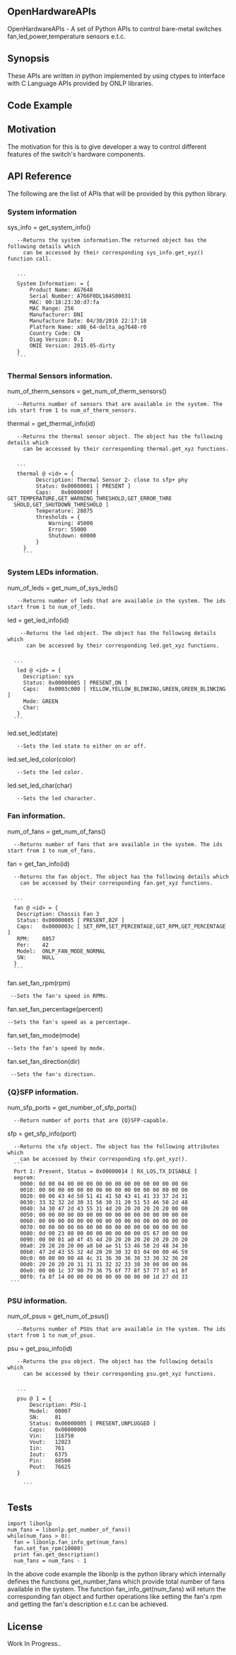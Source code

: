 ## OpenHardwareAPIs
OpenHardwareAPIs - A set of Python APIs to control bare-metal switches fan,led,power,temperature sensors e.t.c.

## Synopsis
These APIs are written in python implemented by using ctypes to interface with C Language APIs provided by ONLP libraries.

## Code Example  


## Motivation
The motivation for this is to give developer a way to control different features of the switch's hardware components.  


## API Reference
The following are the list of APIs that will be provided by this python library.

### System information
sys_info = get_system_info()  


       --Returns the system information.The returned object has the following details which 
         can be accessed by their corresponding sys_info.get_xyz() function call.
       
       
       ```  
       System Information: = {
           Product Name: AG7648
           Serial Number: A766F0DL164S00031
           MAC: 00:18:23:30:d7:fa
           MAC Range: 256
           Manufacturer: DNI
           Manufacture Date: 04/30/2016 22:17:18
           Platform Name: x86_64-delta_ag7648-r0
           Country Code: CN
           Diag Version: 0.1
           ONIE Version: 2015.05-dirty
       }
       ```
   
### Thermal Sensors information.
num_of_therm_sensors = get_num_of_therm_sensors()


       --Returns number of sensors that are available in the system. The ids start from 1 to num_of_therm_sensors.
thermal = get_thermal_info(id)


       --Returns the thermal sensor object. The object has the following details which 
         can be accessed by their corresponding thermal.get_xyz functions.
       
       
       ```
       thermal @ <id> = {
             Description: Thermal Sensor 2- close to sfp+ phy
             Status: 0x00000001 [ PRESENT ]
             Caps:   0x0000000f [ GET_TEMPERATURE,GET_WARNING_THRESHOLD,GET_ERROR_THRE
      SHOLD,GET_SHUTDOWN_THRESHOLD ]
             Temperature: 28875
             thresholds = {
                 Warning: 45000
                 Error: 55000
                 Shutdown: 60000
             }
         }
         ```
### System LEDs information.       
num_of_leds = get_num_of_sys_leds()


       --Returns number of leds that are available in the system. The ids start from 1 to num_of_leds.  
led = get_led_info(id)


        --Returns the led object. The object has the following details which 
          can be accessed by their corresponding led.get_xyz functions.
        
        
      ```        
       led @ <id> = {
         Description: sys
         Status: 0x00000005 [ PRESENT,ON ]
         Caps:   0x0003c000 [ YELLOW,YELLOW_BLINKING,GREEN,GREEN_BLINKING ]
         Mode: GREEN
         Char:
       }
      ``` 
led.set_led(state)


       --Sets the led state to either on or off.  
       
led.set_led_color(color)


       --Sets the led color.
              
led.set_led_char(char)


       --Sets the led character.
       
### Fan information.
num_of_fans = get_num_of_fans()  


      --Returns number of fans that are available in the system. The ids start from 1 to num_of_fans.       
fan  = get_fan_info(id)  


      --Returns the fan object. The object has the following details which 
        can be accessed by their corresponding fan.get_xyz functions.  
      
      
      ```
      fan @ <id> = {
       Description: Chassis Fan 3
       Status: 0x00000005 [ PRESENT,B2F ]
       Caps:   0x0000003c [ SET_RPM,SET_PERCENTAGE,GET_RPM,GET_PERCENTAGE ]
       RPM:    8057
       Per:    42
       Model:  ONLP_FAN_MODE_NORMAL
       SN:     NULL
      }
      ```
fan.set_fan_rpm(rpm)  


     --Sets the fan's speed in RPMs.       
     
     
fan.set_fan_percentage(percent)  

    --Sets the fan's speed as a percentage.  
    
fan.set_fan_mode(mode)  


    --Sets the fan's speed by mode.  
    
    
fan.set_fan_direction(dir)


     --Sets the fan's direction.  
 
     
###  {Q}SFP information.
num_sfp_ports = get_number_of_sfp_ports()

      --Return number of ports that are {Q}SFP-capable.

sfp = get_sfp_info(port)

      --Returns the sfp object. The object has the following attributes which 
        can be accessed by their corresponding sfp.get_xyz().
      ```
      Port 1: Present, Status = 0x00000014 [ RX_LOS,TX_DISABLE ]
      eeprom:
        0000: 0d 00 04 00 00 00 00 00 00 00 00 00 00 00 00 00
        0010: 00 00 00 00 00 00 00 00 00 00 00 00 00 00 00 00
        0020: 00 00 43 4d 50 51 41 41 50 43 41 41 33 37 2d 31
        0030: 33 32 32 2d 30 31 56 30 31 20 51 53 46 50 2d 48
        0040: 34 30 47 2d 43 55 31 4d 20 20 20 20 20 20 00 00
        0050: 00 00 00 00 00 00 00 00 00 00 00 00 00 00 00 00
        0060: 00 00 00 00 00 00 00 00 00 00 00 00 00 00 00 00
        0070: 00 00 00 00 00 00 00 00 00 00 00 00 00 00 00 00
        0080: 0d 00 23 08 00 00 00 00 00 00 00 05 67 00 00 00
        0090: 00 00 01 a0 4f 45 4d 20 20 20 20 20 20 20 20 20
        00a0: 20 20 20 20 00 a8 b0 ae 51 53 46 50 2d 48 34 30
        00b0: 47 2d 43 55 32 4d 20 20 30 32 03 04 00 00 46 59
        00c0: 00 00 00 00 48 4c 31 36 30 36 30 33 30 32 36 20
        00d0: 20 20 20 20 31 31 31 32 32 33 30 30 00 00 00 86
        00e0: 00 00 1c 37 90 79 36 75 6f 77 8f 57 77 b7 e1 8f
        00f0: fa 8f 14 00 00 00 00 00 00 00 00 00 1d 27 dd 33
     ```      

### PSU information.
num_of_psus = get_num_of_psus()


       --Returns number of PSUs that are available in the system. The ids start from 1 to num_of_psus.
psu = get_psu_info(id)


       --Returns the psu object. The object has the following details which 
         can be accessed by their corresponding psu.get_xyz functions.
       
       
       ```
       psu @ 1 = {
           Description: PSU-1
           Model:  00007
           SN:     81 
           Status: 0x00000005 [ PRESENT,UNPLUGGED ]
           Caps:   0x00000000
           Vin:    116750
           Vout:   12023
           Iin:    761
           Iout:   6375
           Pin:    88500
           Pout:   76625
       }

         ```

## Tests

```
import libonlp
num_fans = libonlp.get_number_of_fans()
while(num_fans > 0):
  fan = libonlp.fan_info_get(num_fans)
  fan.set_fan_rpm(10000)
  print fan.get_description()
  num_fans = num_fans - 1
```

In the above code example the libonlp is the python library which internally defines the functions get_number_fans which provide total number of fans available in the system. The function fan_info_get(num_fans) will return the corresponding fan object and further operations like setting the fan's rpm and getting the fan's description e.t.c can be achieved.

## License
Work In Progress..
